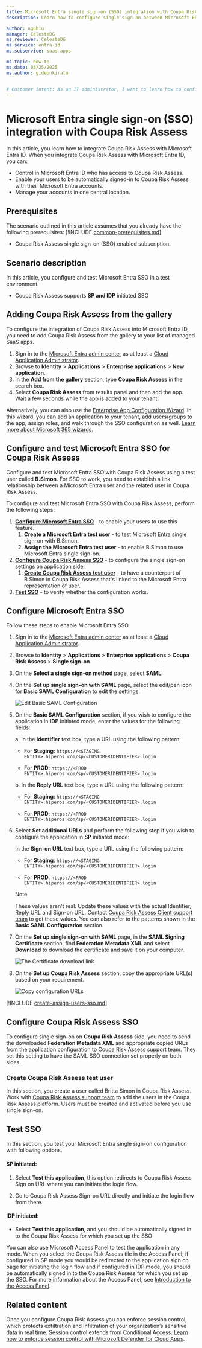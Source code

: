 ```yaml
---
title: Microsoft Entra single sign-on (SSO) integration with Coupa Risk Assess
description: Learn how to configure single sign-on between Microsoft Entra ID and Coupa Risk Assess.

author: nguhiu
manager: CelesteDG
ms.reviewer: CelesteDG
ms.service: entra-id
ms.subservice: saas-apps

ms.topic: how-to
ms.date: 03/25/2025
ms.author: gideonkiratu


# Customer intent: As an IT administrator, I want to learn how to configure single sign-on between Microsoft Entra ID and Coupa Risk Assess so that I can control who has access to Coupa Risk Assess, enable automatic sign-in with Microsoft Entra accounts, and manage my accounts in one central location.
---
```


# Microsoft Entra single sign-on (SSO) integration with Coupa Risk Assess

In this article,  you learn how to integrate Coupa Risk Assess with Microsoft Entra ID. When you integrate Coupa Risk Assess with Microsoft Entra ID, you can:

* Control in Microsoft Entra ID who has access to Coupa Risk Assess.
* Enable your users to be automatically signed-in to Coupa Risk Assess with their Microsoft Entra accounts.
* Manage your accounts in one central location.

## Prerequisites
The scenario outlined in this article assumes that you already have the following prerequisites:
[!INCLUDE [common-prerequisites.md](~/identity/saas-apps/includes/common-prerequisites.md)]
* Coupa Risk Assess single sign-on (SSO) enabled subscription.

## Scenario description

In this article,  you configure and test Microsoft Entra SSO in a test environment.

* Coupa Risk Assess supports **SP and IDP** initiated SSO

## Adding Coupa Risk Assess from the gallery

To configure the integration of Coupa Risk Assess into Microsoft Entra ID, you need to add Coupa Risk Assess from the gallery to your list of managed SaaS apps.

1. Sign in to the [Microsoft Entra admin center](https://entra.microsoft.com) as at least a [Cloud Application Administrator](~/identity/role-based-access-control/permissions-reference.md#cloud-application-administrator).
1. Browse to **Identity** > **Applications** > **Enterprise applications** > **New application**.
1. In the **Add from the gallery** section, type **Coupa Risk Assess** in the search box.
1. Select **Coupa Risk Assess** from results panel and then add the app. Wait a few seconds while the app is added to your tenant.

 Alternatively, you can also use the [Enterprise App Configuration Wizard](https://portal.office.com/AdminPortal/home?Q=Docs#/azureadappintegration). In this wizard, you can add an application to your tenant, add users/groups to the app, assign roles, and walk through the SSO configuration as well. [Learn more about Microsoft 365 wizards.](/microsoft-365/admin/misc/azure-ad-setup-guides)


<a name='configure-and-test-azure-ad-sso-for-coupa-risk-assess'></a>

## Configure and test Microsoft Entra SSO for Coupa Risk Assess

Configure and test Microsoft Entra SSO with Coupa Risk Assess using a test user called **B.Simon**. For SSO to work, you need to establish a link relationship between a Microsoft Entra user and the related user in Coupa Risk Assess.

To configure and test Microsoft Entra SSO with Coupa Risk Assess, perform the following steps:

1. **[Configure Microsoft Entra SSO](#configure-azure-ad-sso)** - to enable your users to use this feature.
    1. **Create a Microsoft Entra test user** - to test Microsoft Entra single sign-on with B.Simon.
    1. **Assign the Microsoft Entra test user** - to enable B.Simon to use Microsoft Entra single sign-on.
1. **[Configure Coupa Risk Assess SSO](#configure-coupa-risk-assess-sso)** - to configure the single sign-on settings on application side.
    1. **[Create Coupa Risk Assess test user](#create-coupa-risk-assess-test-user)** - to have a counterpart of B.Simon in Coupa Risk Assess that's linked to the Microsoft Entra representation of user.
1. **[Test SSO](#test-sso)** - to verify whether the configuration works.

<a name='configure-azure-ad-sso'></a>

## Configure Microsoft Entra SSO

Follow these steps to enable Microsoft Entra SSO.

1. Sign in to the [Microsoft Entra admin center](https://entra.microsoft.com) as at least a [Cloud Application Administrator](~/identity/role-based-access-control/permissions-reference.md#cloud-application-administrator).
1. Browse to **Identity** > **Applications** > **Enterprise applications** > **Coupa Risk Assess** > **Single sign-on**.
1. On the **Select a single sign-on method** page, select **SAML**.
1. On the **Set up single sign-on with SAML** page, select the edit/pen icon for **Basic SAML Configuration** to edit the settings.

   ![Edit Basic SAML Configuration](common/edit-urls.png)

1. On the **Basic SAML Configuration** section, if you wish to configure the application in **IDP** initiated mode, enter the values for the following fields:

    a. In the **Identifier** text box, type a URL using the following pattern:
 
    * For **Staging**:
     `https://<STAGING ENTITY>.hiperos.com/sp/<CUSTOMERIDENTIFIER>.login`

    * For **PROD**: 
    `https://<PROD ENTITY>.hiperos.com/sp/<CUSTOMERIDENTIFIER>.login`

    b. In the **Reply URL** text box, type a URL using the following pattern:
 
    * For **Staging**:
     `https://<STAGING ENTITY>.hiperos.com/sp/<CUSTOMERIDENTIFIER>.login`

    * For **PROD**: 
    `https://<PROD ENTITY>.hiperos.com/sp/<CUSTOMERIDENTIFIER>.login`

1. Select **Set additional URLs** and perform the following step if you wish to configure the application in **SP** initiated mode:

    In the **Sign-on URL** text box, type a URL using the following pattern:

    * For **Staging**:
     `https://<STAGING ENTITY>.hiperos.com/sp/<CUSTOMERIDENTIFIER>.login`

    * For **PROD**: 
    `https://<PROD ENTITY>.hiperos.com/sp/<CUSTOMERIDENTIFIER>.login`

	> [!NOTE]
	> These values aren't real. Update these values with the actual Identifier, Reply URL and Sign-on URL. Contact [Coupa Risk Assess Client support team](mailto:rasupport@coupa.com) to get these values. You can also refer to the patterns shown in the **Basic SAML Configuration** section.

1. On the **Set up single sign-on with SAML** page, in the **SAML Signing Certificate** section,  find **Federation Metadata XML** and select **Download** to download the certificate and save it on your computer.

	![The Certificate download link](common/metadataxml.png)

1. On the **Set up Coupa Risk Assess** section, copy the appropriate URL(s) based on your requirement.

	![Copy configuration URLs](common/copy-configuration-urls.png)
<a name='create-an-azure-ad-test-user'></a>

[!INCLUDE [create-assign-users-sso.md](~/identity/saas-apps/includes/create-assign-users-sso.md)]

## Configure Coupa Risk Assess SSO

To configure single sign-on on **Coupa Risk Assess** side, you need to send the downloaded **Federation Metadata XML** and appropriate copied URLs from the application configuration to [Coupa Risk Assess support team](mailto:rasupport@coupa.com). They set this setting to have the SAML SSO connection set properly on both sides.

### Create Coupa Risk Assess test user

In this section, you create a user called Britta Simon in Coupa Risk Assess. Work with [Coupa Risk Assess support team](mailto:rasupport@coupa.com) to add the users in the Coupa Risk Assess platform. Users must be created and activated before you use single sign-on.

## Test SSO 

In this section, you test your Microsoft Entra single sign-on configuration with following options. 

#### SP initiated:

1. Select **Test this application**, this option redirects to Coupa Risk Assess Sign on URL where you can initiate the login flow.  

1. Go to Coupa Risk Assess Sign-on URL directly and initiate the login flow from there.

#### IDP initiated:

* Select **Test this application**, and you should be automatically signed in to the Coupa Risk Assess for which you set up the SSO 

You can also use Microsoft Access Panel to test the application in any mode. When you select the Coupa Risk Assess tile in the Access Panel, if configured in SP mode you would be redirected to the application sign on page for initiating the login flow and if configured in IDP mode, you should be automatically signed in to the Coupa Risk Assess for which you set up the SSO. For more information about the Access Panel, see [Introduction to the Access Panel](https://support.microsoft.com/account-billing/sign-in-and-start-apps-from-the-my-apps-portal-2f3b1bae-0e5a-4a86-a33e-876fbd2a4510).

## Related content

Once you configure Coupa Risk Assess you can enforce session control, which protects exfiltration and infiltration of your organization’s sensitive data in real time. Session control extends from Conditional Access. [Learn how to enforce session control with Microsoft Defender for Cloud Apps](/cloud-app-security/proxy-deployment-any-app).
